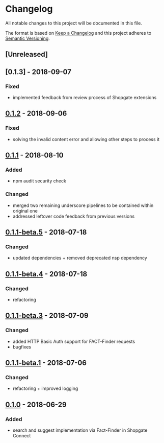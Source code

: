# Changelog

All notable changes to this project will be documented in this file.

The format is based on [Keep a Changelog](http://keepachangelog.com/) and this project adheres to [Semantic Versioning](http://semver.org/).

## [Unreleased]

## [0.1.3] - 2018-09-07
### Fixed
- implemented feedback from review process of Shopgate extensions 

## [0.1.2] - 2018-09-06
### Fixed
- solving the invalid content error and allowing other steps to process it

## [0.1.1] - 2018-08-10
### Added
- npm audit security check

### Changed
- merged two remaining underscore pipelines to be contained within original one
- addressed leftover code feedback from previous versions

## [0.1.1-beta.5] - 2018-07-18
### Changed
- updated dependencies + removed deprecated nsp dependency

## [0.1.1-beta.4] - 2018-07-18
### Changed
- refactoring

## [0.1.1-beta.3] - 2018-07-09
### Changed
- added HTTP Basic Auth support for FACT-Finder requests
- bugfixes

## [0.1.1-beta.1] - 2018-07-06
### Changed
- refactoring + improved logging

## [0.1.0] - 2018-06-29
### Added
- search and suggest implementation via Fact-Finder in Shopgate Connect

[0.1.2]: https://github.com/shopgate/ext-search-fact-finder/compare/v0.1.1...v0.1.2
[0.1.1]: https://github.com/shopgate/ext-search-fact-finder/compare/v0.1.0...v0.1.1
[0.1.1-beta.5]: https://github.com/shopgate/ext-search-fact-finder/compare/v0.1.1-beta.4...v0.1.1-beta.5
[0.1.1-beta.4]: https://github.com/shopgate/ext-search-fact-finder/compare/v0.1.1-beta.3...v0.1.1-beta.4
[0.1.1-beta.3]: https://github.com/shopgate/ext-search-fact-finder/compare/v0.1.1-beta.2...v0.1.1-beta.3
[0.1.1-beta.2]: https://github.com/shopgate/ext-search-fact-finder/compare/v0.1.1-beta.1...v0.1.1-beta.2
[0.1.1-beta.1]: https://github.com/shopgate/ext-search-fact-finder/compare/v0.1.0...v0.1.1-beta.1
[0.1.0]: https://github.com/shopgate/ext-search-fact-finder/tree/v0.1.0
